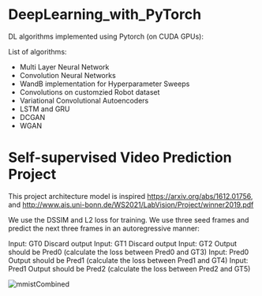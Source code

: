 # DeepLearning_with_PyTorch
DL algorithms implemented using Pytorch (on CUDA GPUs):

List of algorithms:
<ul>
<li> Multi Layer Neural Network </li>
<li> Convolution Neural Networks </li>
<li> WandB implementation for Hyperparameter Sweeps </li>
<li> Convolutions on customzied Robot dataset </li>
<li> Variational Convolutional Autoencoders </li>
<li> LSTM and GRU</li>
<li> DCGAN </li>
<li> WGAN </li>
</ul>


# Self-supervised Video Prediction Project

This project architecture model is inspired https://arxiv.org/abs/1612.01756, and http://www.ais.uni-bonn.de/WS2021/LabVision/Project/winner2019.pdf

We use the DSSIM and L2 loss for training. We use three seed frames and predict the next three frames in an autoregressive manner:

Input: GT0 Discard output
Input: GT1 Discard output
Input: GT2 Output should be Pred0 (calculate the loss between Pred0 and GT3)
Input: Pred0 Output should be Pred1 (calculate the loss between Pred1 and GT4)
Input: Pred1 Output should be Pred2 (calculate the loss between Pred2 and GT5)

![mmistCombined](https://user-images.githubusercontent.com/8552260/116861158-f5e0e200-ac02-11eb-8f67-92f01b8ac1c1.png)
